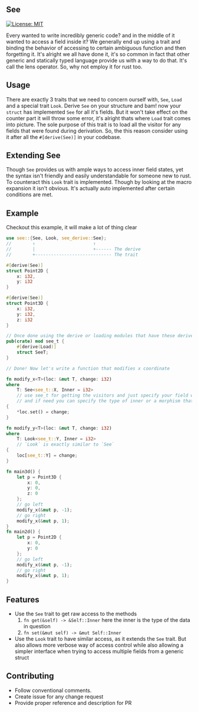 ## See

[![License: MIT](https://img.shields.io/badge/License-MIT-yellow.svg)](https://opensource.org/licenses/MIT)

Every wanted to write incredibly generic code? and in the middle of it wanted to access a field inside it? We generally end up using a trait and binding the behavior of accessing to certain ambiguous function and then forgetting it. 
It's alright we all have done it, it's so common in fact that other generic and statically typed language provide us with a way to do that. It's call the lens operator. So, why not employ it for rust too.

## Usage

There are exactly 3 traits that we need to concern ourself with, `See`, `Load` and a special trait `Look`. Derive `See` on your structure and bam! now your `struct` has implemented `See` for all it's fields. 
But it won't take effect on the counter part it will throw some error, it's alright thats where `Load` trait comes into picture. The sole purpose of this trait is to load all the visitor for any fields that were found during derivation. So, the this reason consider using it after all the `#[derive(See)]` in your codebase.



## Extending See

Though `See` provides us with ample ways to access inner field states, yet the syntax isn't friendly and easily understandable for someone new to rust. To counteract this `Look` trait is implemented. Though by looking at the macro expansion it isn't obvious. It's actually auto implemented after certain conditions are met.

## Example

Checkout this example, it will make a lot of thing clear

```rust
use see::{See, Look, see_derive::See};
//        ↑                      ↑
//        |                      +------ The derive
//        +----------------------------- The trait           

#[derive(See)]
struct Point2D {
    x: i32,
    y: i32
}

#[derive(See)]
struct Point3D {
    x: i32,
    y: i32,
    z: i32
}

// Once done using the derive or loading modules that have these derive calls do this
pub(crate) mod see_t {
    #[derive(Load)]
    struct SeeT;
}

// Done! Now let's write a function that modifies x coordinate

fn modify_x<T>(loc: &mut T, change: i32) 
where
    T: See<see_t::X, Inner = i32> 
    // use see_t for getting the visitors and just specify your field with 2 underscores, 
    // and if need you can specify the type of inner or a morphism that's allowed on the inner type
{
    *loc.set() = change;
}

fn modify_y<T>(loc: &mut T, change: i32)
where
    T: Look<see_t::Y, Inner = i32>
    // `Look` is exactly similar to `See`
{
    loc[see_t::Y] = change;
}

fn main3d() {
    let p = Point3D {
        x: 0,
        y: 0,
        z: 0
    };
    // go left
    modify_x(&mut p, -1);
    // go right
    modify_x(&mut p, 1);
}
fn main2d() {
    let p = Point2D {
        x: 0,
        y: 0
    };
    // go left
    modify_x(&mut p, -1);
    // go right
    modify_x(&mut p, 1);
}
```

## Features

- Use the `See` trait to get raw access to the methods
    1. `fn get(&self) -> &Self::Inner` here the inner is the type of the data in question
    2. `fn set(&mut self) -> &mut Self::Inner`
- Use the `Look` trait to have similar access, as it extends the `See` trait. But also allows more verbose way of access control while also allowing a simpler interface when trying to access multiple fields from a generic struct


## Contributing

- Follow conventional comments.
- Create issue for any change request
- Provide proper reference and description for PR 
